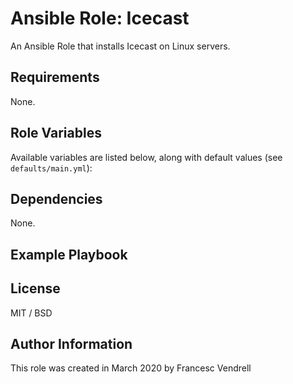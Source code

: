 # Ansible Role: Icecast

An Ansible Role that installs Icecast on Linux servers.

## Requirements

None.

## Role Variables

Available variables are listed below, along with default values (see `defaults/main.yml`):

## Dependencies

None.

## Example Playbook

## License

MIT / BSD

## Author Information

This role was created in March 2020 by Francesc Vendrell